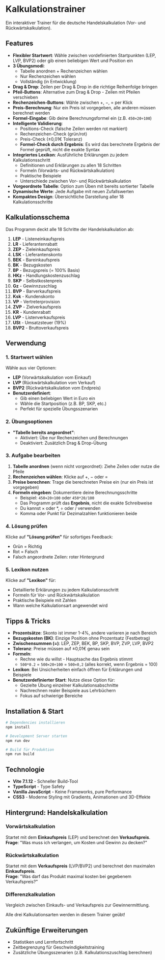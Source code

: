 # Kalkulationstrainer

Ein interaktiver Trainer für die deutsche Handelskalkulation (Vor- und Rückwärtskalkulation).

## Features

- **Flexibler Startwert**: Wähle zwischen vordefinierten Startpunkten (LEP, LVP, BVP2) oder gib einen beliebigen Wert und Position ein
- **3 Übungsmodi**:
  - Tabelle anordnen + Rechenzeichen wählen
  - Nur Rechenzeichen wählen
  - Vollständig (in Entwicklung)
- **Drag & Drop**: Zeilen per Drag & Drop in die richtige Reihenfolge bringen
- **Pfeil-Buttons**: Alternative zum Drag & Drop - Zeilen mit Pfeilen verschieben
- **Rechenzeichen-Buttons**: Wähle zwischen +, −, = per Klick
- **Preis-Berechnung**: Nur ein Preis ist vorgegeben, alle anderen müssen berechnet werden
- **Formel-Eingabe**: Gib deine Berechnungsformel ein (z.B. `450×20÷100`)
- **Intelligente Validierung**:
  - Positions-Check (falsche Zeilen werden rot markiert)
  - Rechenzeichen-Check (grün/rot)
  - Preis-Check (±0,01€ Toleranz)
  - **Formel-Check durch Ergebnis**: Es wird das berechnete Ergebnis der Formel geprüft, nicht die exakte Syntax
- **Integriertes Lexikon**: Ausführliche Erklärungen zu jedem Kalkulationsschritt
  - Definitionen und Erklärungen zu allen 18 Schritten
  - Formeln (Vorwärts- und Rückwärtskalkulation)
  - Praktische Beispiele
  - Unterschiede zwischen Vor- und Rückwärtskalkulation
- **Vorgeordnete Tabelle**: Option zum Üben mit bereits sortierter Tabelle
- **Dynamische Werte**: Jede Aufgabe mit neuen Zufallswerten
- **Kompaktes Design**: Übersichtliche Darstellung aller 18 Kalkulationsschritte

## Kalkulationsschema

Das Programm deckt alle 18 Schritte der Handelskalkulation ab:

1. **LEP** - Listeneinkaufspreis
2. **LR** - Lieferantenrabatt
3. **ZEP** - Zieleinkaufspreis
4. **LSK** - Lieferantenskonto
5. **BEK** - Bareinkaufspreis
6. **BK** - Bezugskosten
7. **BP** - Bezugspreis (= 100% Basis)
8. **HKz** - Handlungskostenzuschlag
9. **SKP** - Selbstkostenpreis
10. **Gz** - Gewinnzuschlag
11. **BVP** - Barverkaufspreis
12. **Ksk** - Kundenskonto
13. **VP** - Vertreterprovision
14. **ZVP** - Zielverkaufspreis
15. **KR** - Kundenrabatt
16. **LVP** - Listenverkaufspreis
17. **USt** - Umsatzsteuer (19%)
18. **BVP2** - Bruttoverkaufspreis

## Verwendung

### 1. Startwert wählen

Wähle aus vier Optionen:

- **LEP** (Vorwärtskalkulation vom Einkauf)
- **LVP** (Rückwärtskalkulation vom Verkauf)
- **BVP2** (Rückwärtskalkulation vom Endpreis)
- **Benutzerdefiniert**: 
  - Gib einen beliebigen Wert in Euro ein
  - Wähle die Startposition (z.B. BP, SKP, etc.)
  - Perfekt für spezielle Übungsszenarien

### 2. Übungsoptionen

- **"Tabelle bereits angeordnet"**: 
  - Aktiviert: Übe nur Rechenzeichen und Berechnungen
  - Deaktiviert: Zusätzlich Drag & Drop-Übung

### 3. Aufgabe bearbeiten

1. **Tabelle anordnen** (wenn nicht vorgeordnet): Ziehe Zeilen oder nutze die Pfeile
2. **Rechenzeichen wählen**: Klicke auf +, − oder =
3. **Preise berechnen**: Trage die berechneten Preise ein (nur ein Preis ist vorgegeben)
4. **Formeln eingeben**: Dokumentiere deine Berechnungsschritte
   - Beispiel: `450×20÷100` oder `450*20/100`
   - Das Programm prüft das **Ergebnis**, nicht die exakte Schreibweise
   - Du kannst × oder \*, ÷ oder / verwenden
   - Komma oder Punkt für Dezimalzahlen funktionieren beide

### 4. Lösung prüfen

Klicke auf **"Lösung prüfen"** für sofortiges Feedback:

- Grün = Richtig
- Rot = Falsch
- Falsch angeordnete Zeilen: roter Hintergrund

### 5. Lexikon nutzen

Klicke auf **"Lexikon"** für:

- Detaillierte Erklärungen zu jedem Kalkulationsschritt
- Formeln für Vor- und Rückwärtskalkulation
- Praktische Beispiele mit Zahlen
- Wann welche Kalkulationsart angewendet wird

## Tipps & Tricks

- **Prozentsätze**: Skonto ist immer 1-4%, andere variieren je nach Bereich
- **Bezugskosten (BK)**: Einzige Position ohne Prozentsatz (Festbetrag)
- **Zwischensummen (=)**: LEP, ZEP, BEK, BP, SKP, BVP, ZVP, LVP, BVP2
- **Toleranz**: Preise müssen auf ±0,01€ genau sein
- **Formeln**: 
  - Rechne wie du willst - Hauptsache das Ergebnis stimmt
  - `500*0.2` = `500×20÷100` = `500×0,2` (alles korrekt, wenn Ergebnis = 100)
- **Lexikon**: Bei Unsicherheiten einfach öffnen für Erklärungen und Beispiele
- **Benutzerdefinierter Start**: Nutze diese Option für:
  - Gezielte Übung einzelner Kalkulationsabschnitte
  - Nachrechnen realer Beispiele aus Lehrbüchern
  - Fokus auf schwierige Bereiche

## Installation & Start

```bash
# Dependencies installieren
npm install

# Development Server starten
npm run dev

# Build für Produktion
npm run build
```

## Technologie

- **Vite 7.1.12** - Schneller Build-Tool
- **TypeScript** - Type Safety
- **Vanilla JavaScript** - Keine Frameworks, pure Performance
- **CSS3** - Moderne Styling mit Gradients, Animationen und 3D-Effekte

## Hintergrund: Handelskalkulation

### Vorwärtskalkulation

Startet mit dem **Einkaufspreis** (LEP) und berechnet den **Verkaufspreis**.  
**Frage**: "Was muss ich verlangen, um Kosten und Gewinn zu decken?"

### Rückwärtskalkulation

Startet mit dem **Verkaufspreis** (LVP/BVP2) und berechnet den maximalen **Einkaufspreis**.  
**Frage**: "Was darf das Produkt maximal kosten bei gegebenem Verkaufspreis?"

### Differenzkalkulation

Vergleich zwischen Einkaufs- und Verkaufspreis zur Gewinnermittlung.

Alle drei Kalkulationsarten werden in diesem Trainer geübt!

## Zukünftige Erweiterungen

- Statistiken und Lernfortschritt
- Zeitbegrenzung für Geschwindigkeitstraining
- Zusätzliche Übungsszenarien (z.B. Kalkulationszuschlag berechnen)
